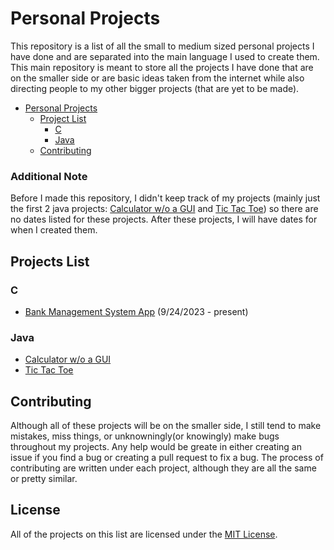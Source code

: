 # Personal Projects

This repository is a list of all the small to medium sized personal projects I have done and are separated into the main language I used to create them. This main repository is meant to store all the projects I have done that are on the smaller side or are basic ideas taken from the internet while also directing people to my other bigger projects (that are yet to be made).

- [Personal Projects](#personal-projects)
  - [Project List](#projects-list)
    - [C](#c)
    - [Java](#java)
  - [Contributing](#contributing)

### Additional Note
Before I made this repository, I didn't keep track of my projects (mainly just the first 2 java projects: [Calculator w/o a GUI](https://github.com/Dossr-NK/Personal-Projects/tree/main/Java/Calculator%20no%20GUI) and [Tic Tac Toe](https://github.com/Dossr-NK/Personal-Projects/tree/main/Java/Tic%20Tac%20Toe)) so there are no dates listed for these projects. After these projects, I will have dates for when I created them.

## Projects List
### C
  - [Bank Management System App](https://github.com/Dossr-NK/Personal-Projects/tree/main/C/Bank%20Management%20System%20App) (9/24/2023 - present)
### Java
  - [Calculator w/o a GUI](https://github.com/Dossr-NK/Personal-Projects/tree/main/Java/Calculator%20no%20GUI)
  - [Tic Tac Toe](https://github.com/Dossr-NK/Personal-Projects/tree/main/Java/Tic%20Tac%20Toe)

<!-- Will add ## Larger Projects List later when I create one. -->

## Contributing
Although all of these projects will be on the smaller side, I still tend to make mistakes, miss things, or unknowningly(or knowingly) make bugs throughout my projects. Any help would be greate in either creating an issue if you find a bug or creating a pull request to fix a bug. The process of contributing are written under each project, although they are all the same or pretty similar. 


## License
All of the projects on this list are licensed under the [MIT License](https://github.com/Dossr-NK/Personal-Projects/blob/main/LICENSE.txt).
